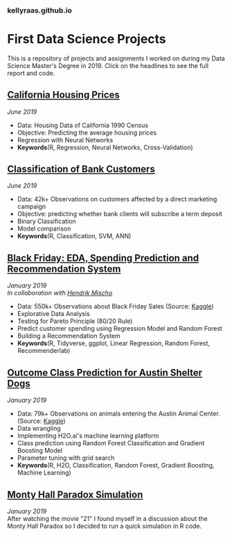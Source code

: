 ### kellyraas.github.io

# First Data Science Projects

This is a repository of projects and assignments I worked on during my Data Science Master's Degree in 2019. Click on the headlines to see the full report and code.

## [California Housing Prices](https://kellyraas.github.io/Projects/California_Housing_Prices/California_Housing_Prices.html)
*June 2019* </br>
- Data: Housing Data of California 1990 Census
- Objective: Predicting the average housing prices
- Regression with Neural Networks
- **Keywords**(R, Regression, Neural Networks, Cross-Validation)


## [Classification of Bank Customers](https://kellyraas.github.io/Projects/Classification_Bank/Bank_Customers_Classificacion.html)
*June 2019* </br>
- Data: 42k+ Observations on customers affected by a direct marketing campaign
- Objective: predicting whether bank clients will subscribe a term deposit  
- Binary Classification
- Model comparison
- **Keywords**(R, Classification, SVM, ANN)


## [Black Friday: EDA, Spending Prediction and Recommendation System](https://kellyraas.github.io/Projects/Black_Friday/Black_Friday.html)
*January 2019* </br>
*In collaboration with [Hendrik Mischo](https://github.com/hendrik-mischo)*
- Data: 550k+ Observations about Black Friday Sales (Source: [Kaggle](https://www.kaggle.com/mehdidag/black-friday/home))
- Explorative Data Analysis
- Testing for Pareto Principle (80/20 Rule)
- Predict customer spending using Regression Model and Random Forest
- Building a Recommendation System
- **Keywords**(R, Tidyverse, ggplot, Linear Regression, Random Forest, Recommenderlab)


## [Outcome Class Prediction for Austin Shelter Dogs](https://kellyraas.github.io/Projects/Austin_Animal_Shelter/Austin_Animal_Shelter.html)
*January 2019*
- Data: 79k+ Observations on animals entering the Austin Animal Center. (Source: [Kaggle](https://www.kaggle.com/aaronschlegel/austin-animal-center-shelter-intakes-and-outcomes#aac_outcomes.csv))
- Data wrangling
- Implementing H2O.ai's machine learning platform
- Class prediction using Random Forest Classification and Gradient Boosting Model
- Parameter tuning with grid search </br>
- **Keywords**(R, H2O, Classification, Random Forest, Gradient Boosting, Machine Learning)

## [Monty Hall Paradox Simulation](kellyraas.github.io/Projects/Monty_Hall_Simulation/Monty_Hall_Simulation.html)
*January 2019* </br>
After watching the movie "21" I found myself in a discussion about the Monty Hall Paradox so I decided to run a quick simulation in R code.
